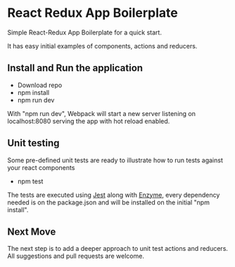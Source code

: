 # React Redux App Boilerplate

Simple React-Redux App Boilerplate for a quick start.

It has easy initial examples of components, actions and reducers.

## Install and Run the application
- Download repo
- npm install
- npm run dev

With "npm run dev", Webpack will start a new server listening on localhost:8080 serving the app with hot reload enabled.

## Unit testing
Some pre-defined unit tests are ready to illustrate how to run tests against your react components

- npm test

The tests are executed using [Jest](https://facebook.github.io/jest/) along with [Enzyme](http://airbnb.io/enzyme/), every dependency needed is on the package.json and will be installed on the initial "npm install".

## Next Move
The next step is to add a deeper approach to unit test actions and reducers. All suggestions and pull requests are welcome.
